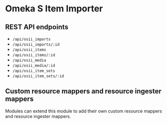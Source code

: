 # Omeka S Item Importer

## REST API endpoints

- `/api/osii_imports`
- `/api/osii_imports/:id`
- `/api/osii_items`
- `/api/osii_items/:id`
- `/api/osii_media`
- `/api/osii_media/:id`
- `/api/osii_item_sets`
- `/api/osii_item_sets/:id`

## Custom resource mappers and resource ingester mappers

Modules can extend this module to add their own custom resource mappers and resource
ingester mappers.
